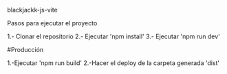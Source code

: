 blackjackk-js-vite

Pasos para ejecutar el proyecto

1.- Clonar el repositorio
2.- Ejecutar 'npm install'
3.- Ejecutar 'npm run dev'

#Producción

1.-Ejecutar 'npm run build'
2.-Hacer el deploy de la carpeta generada 'dist'